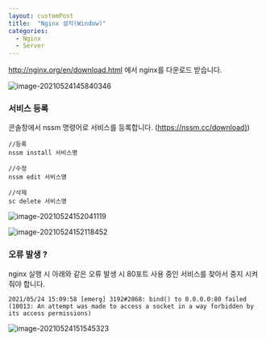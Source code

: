 ```yaml
---
layout: customPost
title:  "Nginx 설치(Window)"
categories: 
  - Nginx
  - Server
---
```

 http://nginx.org/en/download.html 에서 nginx를 다운로드 받습니다.

![image-20210524145840346](https://cdn.jsdelivr.net/gh/donghyeok-dev/donghyeok-dev.github.io@master/assets/images/posts/image-20210524145840346.png)



### 서비스 등록

콘솔창에서 nssm 명령어로 서비스를 등록합니다. ([https://nssm.cc/download)](https://nssm.cc/download))

```
//등록
nssm install 서비스명

//수정
nssm edit 서비스명

//삭제 
sc delete 서비스명
```

![image-20210524152041119](https://cdn.jsdelivr.net/gh/donghyeok-dev/donghyeok-dev.github.io@master/assets/images/posts/image-20210524152041119.png)

![image-20210524152118452](https://cdn.jsdelivr.net/gh/donghyeok-dev/donghyeok-dev.github.io@master/assets/images/posts/image-20210524152118452.png)

### 오류 발생 ?

nginx 실행 시 아래와 같은 오류 발생 시 80포트 사용 중인 서비스를 찾아서 중지 시켜줘야 합니다.

```
2021/05/24 15:09:58 [emerg] 3192#2868: bind() to 0.0.0.0:80 failed (10013: An attempt was made to access a socket in a way forbidden by its access permissions)
```



![image-20210524151545323](https://cdn.jsdelivr.net/gh/donghyeok-dev/donghyeok-dev.github.io@master/assets/images/posts/image-20210524151545323.png)



